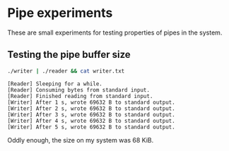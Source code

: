 # Pipe experiments

These are small experiments for testing properties of pipes in the system.

## Testing the pipe buffer size

```bash
./writer | ./reader && cat writer.txt
```

```
[Reader] Sleeping for a while.
[Reader] Consuming bytes from standard input.
[Reader] Finished reading from standard input.
[Writer] After 1 s, wrote 69632 B to standard output.
[Writer] After 2 s, wrote 69632 B to standard output.
[Writer] After 3 s, wrote 69632 B to standard output.
[Writer] After 4 s, wrote 69632 B to standard output.
[Writer] After 5 s, wrote 69632 B to standard output.
```

Oddly enough, the size on my system was 68 KiB.
